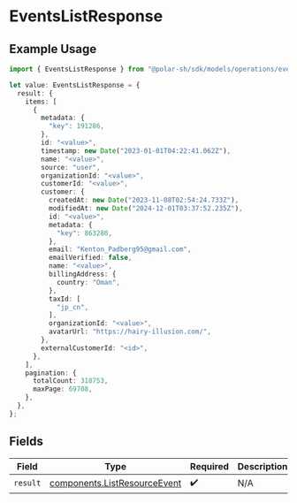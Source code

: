 # EventsListResponse

## Example Usage

```typescript
import { EventsListResponse } from "@polar-sh/sdk/models/operations/eventslist.js";

let value: EventsListResponse = {
  result: {
    items: [
      {
        metadata: {
          "key": 191286,
        },
        id: "<value>",
        timestamp: new Date("2023-01-01T04:22:41.062Z"),
        name: "<value>",
        source: "user",
        organizationId: "<value>",
        customerId: "<value>",
        customer: {
          createdAt: new Date("2023-11-08T02:54:24.733Z"),
          modifiedAt: new Date("2024-12-01T03:37:52.235Z"),
          id: "<value>",
          metadata: {
            "key": 863280,
          },
          email: "Kenton_Padberg95@gmail.com",
          emailVerified: false,
          name: "<value>",
          billingAddress: {
            country: "Oman",
          },
          taxId: [
            "jp_cn",
          ],
          organizationId: "<value>",
          avatarUrl: "https://hairy-illusion.com/",
        },
        externalCustomerId: "<id>",
      },
    ],
    pagination: {
      totalCount: 318753,
      maxPage: 69708,
    },
  },
};
```

## Fields

| Field                                                                        | Type                                                                         | Required                                                                     | Description                                                                  |
| ---------------------------------------------------------------------------- | ---------------------------------------------------------------------------- | ---------------------------------------------------------------------------- | ---------------------------------------------------------------------------- |
| `result`                                                                     | [components.ListResourceEvent](../../models/components/listresourceevent.md) | :heavy_check_mark:                                                           | N/A                                                                          |